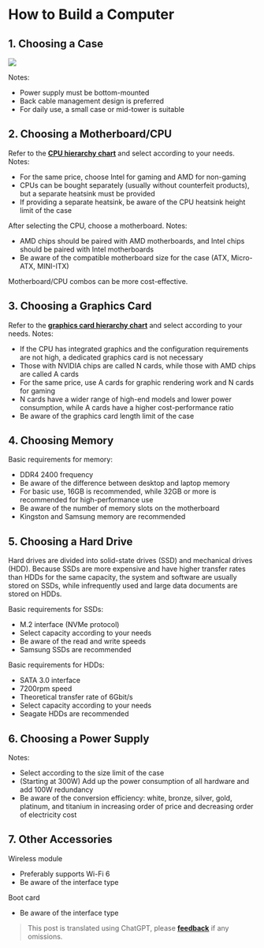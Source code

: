 # How to Build a Computer

## 1. Choosing a Case

![](https://wiki-media-1253965369.cos.ap-guangzhou.myqcloud.com/img/20200428102157.png)

Notes:

- Power supply must be bottom-mounted
- Back cable management design is preferred
- For daily use, a small case or mid-tower is suitable

## 2. Choosing a Motherboard/CPU

Refer to the [**CPU hierarchy chart**](http://www.lotpc.com/tag/5923_1.html) and select according to your needs. Notes:

- For the same price, choose Intel for gaming and AMD for non-gaming
- CPUs can be bought separately (usually without counterfeit products), but a separate heatsink must be provided
- If providing a separate heatsink, be aware of the CPU heatsink height limit of the case

After selecting the CPU, choose a motherboard. Notes:

- AMD chips should be paired with AMD motherboards, and Intel chips should be paired with Intel motherboards
- Be aware of the compatible motherboard size for the case (ATX, Micro-ATX, MINI-ITX)

Motherboard/CPU combos can be more cost-effective.

## 3. Choosing a Graphics Card

Refer to the [**graphics card hierarchy chart**](http://www.lotpc.com/tag/5921_1.html) and select according to your needs. Notes:

- If the CPU has integrated graphics and the configuration requirements are not high, a dedicated graphics card is not necessary
- Those with NVIDIA chips are called N cards, while those with AMD chips are called A cards
- For the same price, use A cards for graphic rendering work and N cards for gaming
- N cards have a wider range of high-end models and lower power consumption, while A cards have a higher cost-performance ratio
- Be aware of the graphics card length limit of the case

## 4. Choosing Memory

Basic requirements for memory:

- DDR4 2400 frequency
- Be aware of the difference between desktop and laptop memory
- For basic use, 16GB is recommended, while 32GB or more is recommended for high-performance use
- Be aware of the number of memory slots on the motherboard
- Kingston and Samsung memory are recommended

## 5. Choosing a Hard Drive

Hard drives are divided into solid-state drives (SSD) and mechanical drives (HDD). Because SSDs are more expensive and have higher transfer rates than HDDs for the same capacity, the system and software are usually stored on SSDs, while infrequently used and large data documents are stored on HDDs.

Basic requirements for SSDs:

- M.2 interface (NVMe protocol)
- Select capacity according to your needs
- Be aware of the read and write speeds
- Samsung SSDs are recommended

Basic requirements for HDDs:

- SATA 3.0 interface
- 7200rpm speed
- Theoretical transfer rate of 6Gbit/s
- Select capacity according to your needs
- Seagate HDDs are recommended

## 6. Choosing a Power Supply

Notes:

- Select according to the size limit of the case
- (Starting at 300W) Add up the power consumption of all hardware and add 100W redundancy
- Be aware of the conversion efficiency: white, bronze, silver, gold, platinum, and titanium in increasing order of price and decreasing order of electricity cost

## 7. Other Accessories

Wireless module

- Preferably supports Wi-Fi 6
- Be aware of the interface type

Boot card

- Be aware of the interface type

> This post is translated using ChatGPT, please [**feedback**](https://github.com/linyuxuanlin/Wiki_MkDocs/issues/new) if any omissions.